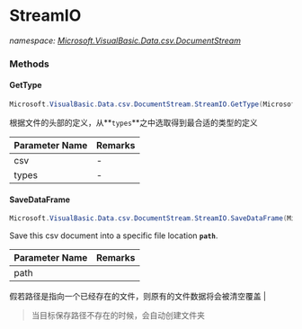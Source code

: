 ﻿# StreamIO
_namespace: <a href="#" onClick="load('/docs/Microsoft.VisualBasic.Data.csv.DocumentStream/index.md')">Microsoft.VisualBasic.Data.csv.DocumentStream</a>_





### Methods

#### GetType
```csharp
Microsoft.VisualBasic.Data.csv.DocumentStream.StreamIO.GetType(Microsoft.VisualBasic.Data.csv.DocumentStream.File,System.Type[])
```
根据文件的头部的定义，从**`types`**之中选取得到最合适的类型的定义

|Parameter Name|Remarks|
|--------------|-------|
|csv|-|
|types|-|


#### SaveDataFrame
```csharp
Microsoft.VisualBasic.Data.csv.DocumentStream.StreamIO.SaveDataFrame(Microsoft.VisualBasic.Data.csv.DocumentStream.File,System.String,System.Text.Encoding)
```
Save this csv document into a specific file location **`path`**.

|Parameter Name|Remarks|
|--------------|-------|
|path|
 假若路径是指向一个已经存在的文件，则原有的文件数据将会被清空覆盖
 |

> 当目标保存路径不存在的时候，会自动创建文件夹


